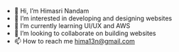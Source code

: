 - 👋 Hi, I’m Himasri Nandam
- 👀 I’m interested in developing and designing websites
- 🌱 I’m currently learning UI/UX and AWS
- 👀 I’m looking to collaborate on building websites
- 📫 How to reach me hima13n@gmail.com

<!---
himashri13/himashri13 is a ✨ special ✨ repository because its `README.md` (this file) appears on your GitHub profile.
You can click the Preview link to take a look at your changes.
--->
